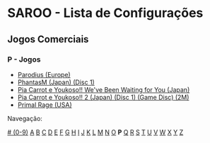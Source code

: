 # SAROO - Lista de Configurações

## Jogos Comerciais

### P - Jogos

- [Parodius (Europe)](../../../Regions/Retails/Europe/T-9501H-50/README.md)
- [PhantasM (Japan) (Disc 1)](../../../Regions/Retails/Japan/T-36001G/README.md)
- [Pia Carrot e Youkoso!! We've Been Waiting for You (Japan)](../../../Regions/Retails/Japan/T-19708G/README.md)
- [Pia Carrot e Youkoso!! 2 (Japan) (Disc 1) (Game Disc) (2M)](../../../Regions/Retails/Japan/T-20114G/README.md)
- [Primal Rage (USA)](../../../Regions/Retails/USA/T-4802H/README.md)

Navegação:

[# (0-9)](./09.md) [A](./A.md) [B](./B.md) [C](./C.md) [D](./D.md) [E](./E.md) [F](./F.md) [G](./G.md) [H](./H.md) [I](./I.md) [J](./J.md) [K](./K.md) [L](./L.md) [M](./M.md) [N](./N.md) [O](./O.md) **P** [Q](./Q.md) [R](./R.md) [S](./S.md) [T](./T.md) [U](./U.md) [V](./V.md) [W](./W.md) [X](./X.md) [Y](./Y.md) [Z](./Z.md)
